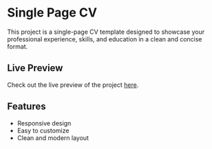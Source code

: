 # Single Page CV

This project is a single-page CV template designed to showcase your professional experience, skills, and education in a clean and concise format.

## Live Preview

Check out the live preview of the project [here](https://mohammadsoleimanikia.github.io/single-page-cv/).

## Features

- Responsive design
- Easy to customize
- Clean and modern layout
